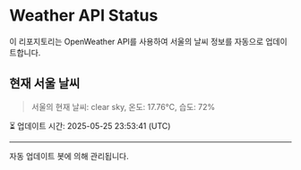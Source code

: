 
# Weather API Status

이 리포지토리는 OpenWeather API를 사용하여 서울의 날씨 정보를 자동으로 업데이트합니다.

## 현재 서울 날씨
> 서울의 현재 날씨: clear sky, 온도: 17.76°C, 습도: 72%

⏳ 업데이트 시간: 2025-05-25 23:53:41 (UTC)

---
자동 업데이트 봇에 의해 관리됩니다.
